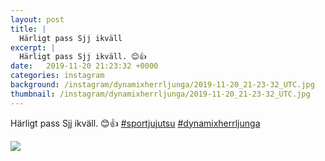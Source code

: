 ```yaml
---
layout: post
title: |
  Härligt pass Sjj ikväll
excerpt: |
  Härligt pass Sjj ikväll. 😊👍  
date:   2019-11-20 21:23:32 +0000
categories: instagram
background: /instagram/dynamixherrljunga/2019-11-20_21-23-32_UTC.jpg
thumbnail: /instagram/dynamixherrljunga/2019-11-20_21-23-32_UTC.jpg
---
```

Härligt pass Sjj ikväll. 😊👍 [#sportjujutsu](https://www.instagram.com/explore/tags/sportjujutsu/) [#dynamixherrljunga](https://www.instagram.com/explore/tags/dynamixherrljunga/)



<img src='/www-dynamix-herrljunga/instagram/dynamixherrljunga/2019-11-20_21-23-32_UTC.jpg' class='img-fluid' />
